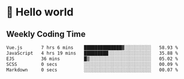 # 🍻 Hello world

## Weekly Coding Time
<!--START_SECTION:waka-->

```txt
Vue.js       7 hrs 6 mins    ██████████████▓░░░░░░░░░░   58.93 %
JavaScript   4 hrs 19 mins   █████████░░░░░░░░░░░░░░░░   35.88 %
EJS          36 mins         █▒░░░░░░░░░░░░░░░░░░░░░░░   05.02 %
SCSS         0 secs          ░░░░░░░░░░░░░░░░░░░░░░░░░   00.09 %
Markdown     0 secs          ░░░░░░░░░░░░░░░░░░░░░░░░░   00.07 %
```

<!--END_SECTION:waka-->
